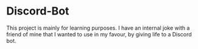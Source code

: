 # Discord-Bot
This project is mainly for learning purposes.
I have an internal joke with a friend of mine that I wanted to use in my favour, by giving life to a Discord bot.
